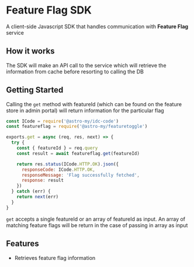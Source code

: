# Feature Flag SDK

A client-side Javascript SDK that handles communication with **Feature Flag** service

## How it works

The SDK will make an API call to the service which will retrieve the information from cache before resorting to calling the DB

## Getting Started

Calling the `get` method with featureId (which can be found on the feature store in admin portal) will return information for the particular flag

```javascript
const ICode = require('@astro-my/idc-code')
const featureflag = require('@astro-my/featuretoggle')

exports.get = async (req, res, next) => {
  try {
    const { featureId } = req.query
    const result = await featureflag.get(featureId)

    return res.status(ICode.HTTP.OK).json({
      responseCode: ICode.HTTP.OK,
      responseMessage: 'Flag successfully fetched',
      response: result
    })
  } catch (err) {
    return next(err)
  }
}
```

`get` accepts a single featureId or an array of featureId as input. An array of matching feature flags will be return in the case of passing in array as input

## Features

- Retrieves feature flag information
